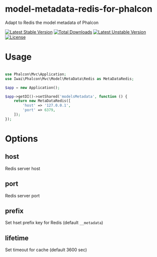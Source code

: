 # model-metadata-redis-for-phalcon
Adapt to Redis the model metadata of Phalcon

[![Latest Stable Version](https://poser.pugx.org/iwai/phalcon-model-metadata-redis-adapter/v/stable.svg)](https://packagist.org/packages/iwai/phalcon-model-metadata-redis-adapter) [![Total Downloads](https://poser.pugx.org/iwai/phalcon-model-metadata-redis-adapter/downloads.svg)](https://packagist.org/packages/iwai/phalcon-model-metadata-redis-adapter) [![Latest Unstable Version](https://poser.pugx.org/iwai/phalcon-model-metadata-redis-adapter/v/unstable.svg)](https://packagist.org/packages/iwai/phalcon-model-metadata-redis-adapter) [![License](https://poser.pugx.org/iwai/phalcon-model-metadata-redis-adapter/license.svg)](https://packagist.org/packages/iwai/phalcon-model-metadata-redis-adapter)

# Usage

```php

use Phalcon\Mvc\Application;
use Iwai\Phalcon\Mvc\Model\MetaData\Redis as MetaDataRedis;

$app = new Application();

$app->getDI()->setShared('modelsMetadata', function () {
    return new MetaDataRedis([
        'host' => '127.0.0.1',
        'port' => 6379,
    ]);
});

```

# Options

## host
  Redis server host
## port
  Redis server port
## prefix
  Set hset prefix key for Redis (default `__metadata`)
## lifetime
  Set timeout for cache (default 3600 sec)
